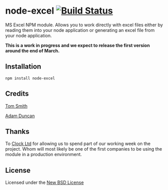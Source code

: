 # node-excel [![Build Status](https://secure.travis-ci.org/IamSmith/node-excel.png?branch=master)](http://travis-ci.org/IamSmith/node-excel)

MS Excel NPM module. Allows you to work directly with excel files either by reading them into your node application or generating an excel file from your node application.

**This is a work in progress and we expect to release the first version around the end of March.**

## Installation
    npm install node-excel

## Credits
[Tom Smith](https://github.com/iamsmith/)

[Adam Duncan](https://github.com/aduncan88/)

## Thanks

To [Clock Ltd](http://www.clock.co.uk) for allowing us to spend part of our working week on the project.
Whom will most likely be one of the first companies to be using the module in a production environment.

## License
Licensed under the [New BSD License](http://opensource.org/licenses/bsd-license.php)